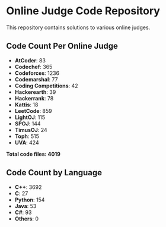 # Online Judge Code Repository

This repository contains solutions to various online judges.

## Code Count Per Online Judge

- **AtCoder**: 83
- **Codechef**: 365
- **Codeforces**: 1236
- **Codemarshal**: 77
- **Coding Competitions**: 42
- **Hackerearth**: 39
- **Hackerrank**: 78
- **Kattis**: 18
- **LeetCode**: 859
- **LightOJ**: 115
- **SPOJ**: 144
- **TimusOJ**: 24
- **Toph**: 515
- **UVA**: 424

**Total code files: 4019**

## Code Count by Language

- **C++**: 3692
- **C**: 27
- **Python**: 154
- **Java**: 53
- **C#**: 93
- **Others**: 0
